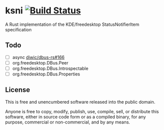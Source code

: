 # ksni [![Build Status](https://travis-ci.com/iovxw/ksni.svg?branch=master)](https://travis-ci.com/iovxw/ksni)

A Rust implementation of the KDE/freedesktop StatusNotifierItem specification

## Todo
 - [ ] async [diwic/dbus-rs#166](https://github.com/diwic/dbus-rs/issues/166)
 - [ ] org.freedesktop.DBus.Peer
 - [ ] org.freedesktop.DBus.Introspectable
 - [ ] org.freedesktop.DBus.Properties

## License

This is free and unencumbered software released into the public domain.

Anyone is free to copy, modify, publish, use, compile, sell, or distribute this software, either in source code form or as a compiled binary, for any purpose, commercial or non-commercial, and by any means.
